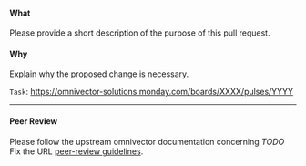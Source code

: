 #### What
Please provide a short description of the purpose of this pull request.

#### Why
Explain why the proposed change is necessary.

`Task`: https://omnivector-solutions.monday.com/boards/XXXX/pulses/YYYY

---

#### Peer Review
Please follow the upstream omnivector documentation concerning
*TODO* Fix the URL
[peer-review guidelines](https://github.com/omnivector-solutions/Documentation/blob/main/Contributing/pr_review_standards.md#peer-review).
